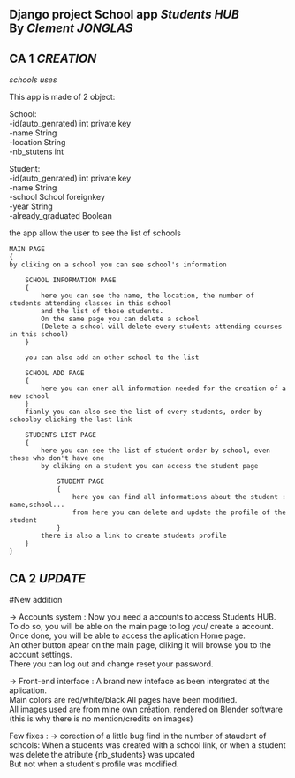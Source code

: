 Django project School app *Students HUB*  
By *Clement JONGLAS*
-----------------
CA 1 *CREATION*
-----------------
*schools uses* 
  
This app is made of 2 object:  
  
School:    
    -id(auto_genrated)  int     private key  
    -name               String        
    -location           String  
    -nb_stutens         int  

Student:  
    -id(auto_genrated)  int     private key  
    -name               String  
    -school             School  foreignkey  
    -year               String  
    -already_graduated  Boolean  
  
the app allow the user to see the list of schools  
  
	MAIN PAGE 
	{  
    by cliking on a school you can see school's information   
  
    	SCHOOL INFORMATION PAGE  
    	{  
        	here you can see the name, the location, the number of students attending classes in this school  
	        and the list of those students.  
    	    On the same page you can delete a school  
        	(Delete a school will delete every students attending courses in this school)  
    	}  
  
		you can also add an other school to the list  
  
    	SCHOOL ADD PAGE  
    	{  
        	here you can ener all information needed for the creation of a new school  
    	}  
		fianly you can also see the list of every students, order by schoolby clicking the last link  
  
    	STUDENTS LIST PAGE  
    	{  
        	here you can see the list of student order by school, even those who don't have one  
        	by cliking on a student you can access the student page  
  
            	STUDENT PAGE  
            	{  
                	here you can find all informations about the student : name,school...  
                	from here you can delete and update the profile of the student  
            	}  
        	there is also a link to create students profile  
    	}
	}  
   
CA 2 *UPDATE* 
-----------------
  
  
#New addition  

-> Accounts system :
    Now you need a accounts to access Students HUB.  
    To do so, you will be able on the main page to log you/ create a account.  
    Once done, you will be able to access the aplication Home page.  
    An other button apear on the main page, cliking it will browse you to the account settings.  
    There you can log out and 	change reset your password.  

-> Front-end interface : 
	A brand new inteface as been intergrated at the aplication.  
	Main colors are red/white/black All pages have been modified.  
	All images used are from mine own création, rendered on Blender software  
	(this is why there is no mention/credits on images)

Few fixes :
-> corection of a little bug find in the number of staudent of schools:
	When a students was created with a school link, or when a student was delete the atribute {nb_students} was updated  
	But not when a student's profile was modified.
